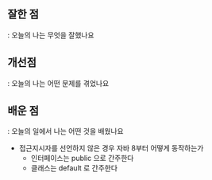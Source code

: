 
## 잘한 점
: 오늘의 나는 무엇을 잘했나요


## 개선점
: 오늘의 나는 어떤 문제를 겪었나요


## 배운 점
: 오늘의 일에서 나는 어떤 것을 배웠나요

- 접근지시자를 선언하지 않은 경우 자바 8부터 어떻게 동작하는가
	- 인터페이스는 public 으로 간주한다
	- 클래스는 default 로 간주한다